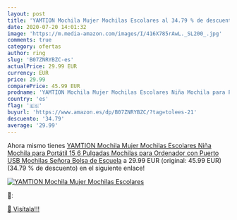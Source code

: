 ```yaml
---
layout: post
title: 'YAMTION Mochila Mujer Mochilas Escolares al 34.79 % de descuento'
date: 2020-07-20 14:01:32
image: 'https://m.media-amazon.com/images/I/416X785rAwL._SL200_.jpg'
comments: true
category: ofertas
author: ring
slug: 'B07ZNRYBZC-es'
actualPrice: 29.99 EUR
currency: EUR
price: 29.99
comparePrice: 45.99 EUR
prodname: 'YAMTION Mochila Mujer Mochilas Escolares Niña Mochila para Portátil 15 6 Pulgadas Mochilas para Ordenador con Puerto USB Mochilas Señora Bolsa de Escuela'
country: 'es'
flag: '🇪🇸'
buyurl: 'https://www.amazon.es/dp/B07ZNRYBZC/?tag=tolees-21'
descuento: '34.79'
average: '29.99'
---
```


Ahora mismo tienes [YAMTION Mochila Mujer Mochilas Escolares Niña Mochila para Portátil 15 6 Pulgadas Mochilas para Ordenador con Puerto USB Mochilas Señora Bolsa de Escuela](https://www.amazon.es/dp/B07ZNRYBZC/?tag=tolees-21) a 29.99 EUR (original: 45.99 EUR) (34.79 %  de descuento) en el siguiente enlace!

[![YAMTION Mochila Mujer Mochilas Escolares](https://m.media-amazon.com/images/I/416X785rAwL._SL200_.jpg)](https://www.amazon.es/dp/B07ZNRYBZC/?tag=tolees-21)

🔎:


[🛒 Visítala!!!](https://www.amazon.es/dp/B07ZNRYBZC/?tag=tolees-21)

